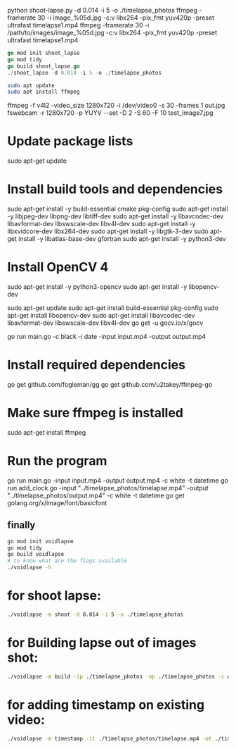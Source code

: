 python shoot-lapse.py -d 0.014 -i 5 -o ./timelapse_photos
ffmpeg -framerate 30 -i image_%05d.jpg -c:v libx264 -pix_fmt yuv420p -preset ultrafast timelapse1.mp4
ffmpeg -framerate 30 -i /path/to/images/image_%05d.jpg -c:v libx264 -pix_fmt yuv420p -preset ultrafast timelapse1.mp4

```go
go mod init shoot_lapse
go mod tidy
go build shoot_lapse.go
./shoot_lapse -d 0.014 -i 5 -o ./timelapse_photos
```
```bash
sudo apt update
sudo apt install ffmpeg
```
ffmpeg -f v4l2 -video_size 1280x720 -i /dev/video0 -s 30 -frames 1 out.jpg
fswebcam -r 1280x720 -p YUYV --set -D 2 -S 60 -F 10  test_image7.jpg



# Update package lists
sudo apt-get update

# Install build tools and dependencies
sudo apt-get install -y build-essential cmake pkg-config
sudo apt-get install -y libjpeg-dev libpng-dev libtiff-dev
sudo apt-get install -y libavcodec-dev libavformat-dev libswscale-dev libv4l-dev
sudo apt-get install -y libxvidcore-dev libx264-dev
sudo apt-get install -y libgtk-3-dev
sudo apt-get install -y libatlas-base-dev gfortran
sudo apt-get install -y python3-dev

# Install OpenCV 4
sudo apt-get install -y python3-opencv
sudo apt-get install -y libopencv-dev


sudo apt-get update
sudo apt-get install build-essential pkg-config
sudo apt-get install libopencv-dev
sudo apt-get install libavcodec-dev libavformat-dev libswscale-dev libv4l-dev
go get -u gocv.io/x/gocv


go run main.go -c black -i date -input input.mp4 -output output.mp4



# Install required dependencies
go get github.com/fogleman/gg
go get github.com/u2takey/ffmpeg-go

# Make sure ffmpeg is installed
sudo apt-get install ffmpeg

# Run the program
go run main.go -input input.mp4 -output output.mp4 -c white -t datetime
go run add_clock.go -input "../timelapse_photos/timelapse.mp4" -output "../timelapse_photos/output.mp4" -c white -t datetime
go get golang.org/x/image/font/basicfont


## finally

```bash
go mod init voidlapse
go mod tidy
go build voidlapse
# to know what are the flags available
./voidlapse -h
```
# for shoot lapse:
```bash
./voidlapse -m shoot -d 0.014 -i 5 -o ./timelapse_photos
```
# for Building lapse out of images shot:

```bash
./voidlapse -m build -ip ./timelapse_photos -op ./timelapse_photos -c white -f date -t y
```

# for adding timestamp on existing video:
```bash 
./voidlapse -m timestamp -it ./timelapse_photos/timelapse.mp4 -ot ./timelapse_photos/ts_timelapse.mp4 -c white -f date
```
